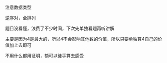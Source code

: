 注意数据类型

逆序对，全排列

题目没看懂，浪费了不少时间，下次先单独看题再听讲解

主要是因为4是最大的，所以4不会影响其他数的价值，所以只要单独算4自己的价值加上去即可




不用什么都用证明，额可以徒手算去感受